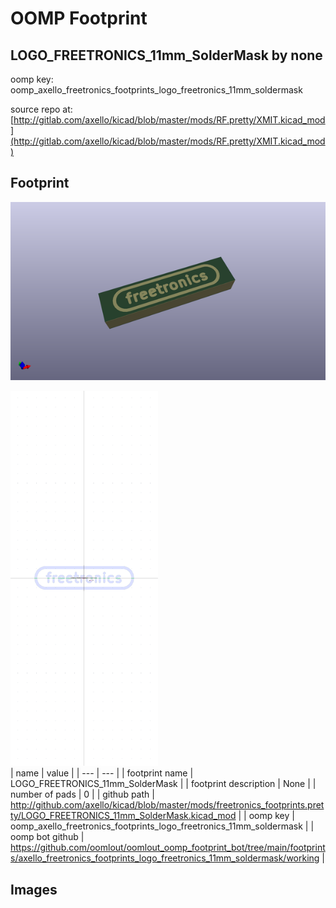 # OOMP Footprint  
## LOGO_FREETRONICS_11mm_SolderMask  by none  
  
oomp key: oomp_axello_freetronics_footprints_logo_freetronics_11mm_soldermask  
  
source repo at: [http://gitlab.com/axello/kicad/blob/master/mods/RF.pretty/XMIT.kicad_mod](http://gitlab.com/axello/kicad/blob/master/mods/RF.pretty/XMIT.kicad_mod)  
## Footprint  
  
[![working_kicad_pcb_3d.png](working_kicad_pcb_3d_600.png)](working_kicad_pcb_3d.png)  
  
[![working.png](working_600.png)](working.png)  
| name | value | 
| --- | --- | 
| footprint name | LOGO_FREETRONICS_11mm_SolderMask | 
| footprint description | None | 
| number of pads | 0 | 
| github path | http://github.com/axello/kicad/blob/master/mods/freetronics_footprints.pretty/LOGO_FREETRONICS_11mm_SolderMask.kicad_mod | 
| oomp key | oomp_axello_freetronics_footprints_logo_freetronics_11mm_soldermask | 
| oomp bot github | https://github.com/oomlout/oomlout_oomp_footprint_bot/tree/main/footprints/axello_freetronics_footprints_logo_freetronics_11mm_soldermask/working | 
## Images  
